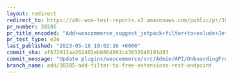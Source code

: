 ```yaml
---
layout: redirect
redirect_to: https://a8c-woo-test-reports.s3.amazonaws.com/public/pr/38286/e2e/index.html
pr_number: 38286
pr_title_encoded: "Add+woocommerce_suggest_jetpack+filter+to+exlude+Jetpack+suggestion+in+OBW"
pr_test_type: e2e
last_published: "2023-05-18 19:02:16 +0000"
commit_sha: af672912aa262402eb6864893c43032040191d83
commit_message: "Update plugins/woocommerce/src/Admin/API/OnboardingFreeExtensions.php"
branch_name: add/38285-add-filter-to-free-extensions-rest-endpoint
---
```

